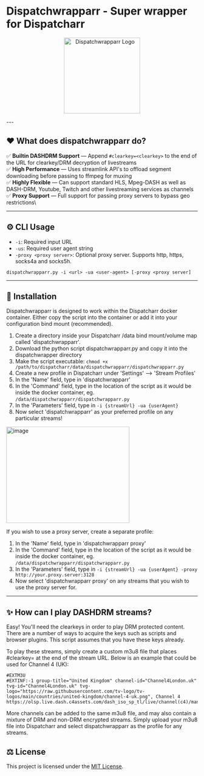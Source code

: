 # Dispatchwrapparr - Super wrapper for Dispatcharr

<p align="center">
  <img src="https://github.com/user-attachments/assets/eb65168b-e24f-4e0c-b17b-7d72021d1d15" height="200" alt="Dispatchwrapparr Logo" />
</p>
---

## ❤️ What does dispatchwrapparr do?

✅ **Builtin DASHDRM Support** — Append `#clearkey=<clearkey>` to the end of the URL for clearkey/DRM decryption of livestreams\
✅ **High Performance** — Uses streamlink API's to offload segment downloading before passing to ffmpeg for muxing\
✅ **Highly Flexible** — Can support standard HLS, Mpeg-DASH as well as DASH-DRM, Youtube, Twitch and other livestreaming services as channels\
✅ **Proxy Support** — Full support for passing proxy servers to bypass geo restrictions\

---

## ⚙️ CLI Usage

- `-i`: Required input URL
- `-us`: Required user agent string
- `-proxy <proxy server>`: Optional proxy server. Supports http, https, socks4a and socks5h.

```dispatchwrapparr.py -i <url> -ua <user-agent> [-proxy <proxy server]```

---

## 🚀 Installation

Dispatchwrapparr is designed to work within the Dispatcharr docker container. Either copy the script into the container or add it into your configuration bind mount (recommended).

1. Create a directory inside your Dispatcharr /data bind mount/volume map called 'dispatchwrapparr'.
2. Download the python script dispatchwrapparr.py and copy it into the dispatchwrapper directory
3. Make the script executable: ```chmod +x /path/to/dispatcharr/data/dispatchwrapparr/dispatchwrapparr.py```
4. Create a new profile in Dispatcharr under 'Settings' --> 'Stream Profiles'
5. In the 'Name' field, type in 'dispatchwrapparr'
6. In the 'Command' field, type in the location of the script as it would be inside the docker container, eg. ```/data/dispatchwrapparr/dispatchwrapparr.py```
7. In the 'Parameters' field, type in ```-i {streamUrl} -ua {userAgent}```
8. Now select 'dispatchwrapparr' as your preferred profile on any particular streams!

<img width="324" height="254" alt="image" src="https://github.com/user-attachments/assets/cee7ee08-102a-4b3b-9206-46a842e0b473" />

If you wish to use a proxy server, create a separate profile:

1. In the 'Name' field, type in 'dispatchwrapparr proxy'
2. In the 'Command' field, type in the location of the script as it would be inside the docker container, eg. ```/data/dispatchwrapparr/dispatchwrapparr.py```
3. In the 'Parameters' field, type in ```-i {streamUrl} -ua {userAgent} -proxy http://your.proxy.server:3128```
4. Now select 'dispatchwrapparr proxy' on any streams that you wish to use the proxy server for.

---

## ✨ How can I play DASHDRM streams?

Easy! You'll need the clearkeys in order to play DRM protected content. There are a number of ways to acquire the keys such as scripts and browser plugins.
This script assumes that you have these keys already.

To play these streams, simply create a custom m3u8 file that places #clearkey=<clearkey> at the end of the stream URL. Below is an example that could be used for Channel 4 (UK):

```channel-4-uk.m3u8
#EXTM3U
#EXTINF:-1 group-title="United Kingdom" channel-id="Channel4London.uk" tvg-id="Channel4London.uk" tvg-logo="https://raw.githubusercontent.com/tv-logo/tv-logos/main/countries/united-kingdom/channel-4-uk.png", Channel 4
https://olsp.live.dash.c4assets.com/dash_iso_sp_tl/live/channel(c4)/manifest.mpd#clearkey=5ce85f1aa5771900b952f0ba58857d7a
```

More channels can be added to the same m3u8 file, and may also contain a mixture of DRM and non-DRM encrypted streams.
Simply upload your m3u8 file into Dispatcharr and select dispatchwrapparr as the profile for any streams.

## ⚖️ License
This project is licensed under the [MIT License](LICENSE).
